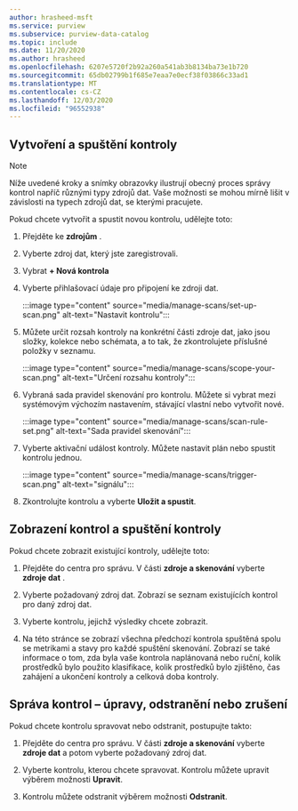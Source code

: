 ```yaml
---
author: hrasheed-msft
ms.service: purview
ms.subservice: purview-data-catalog
ms.topic: include
ms.date: 11/20/2020
ms.author: hrasheed
ms.openlocfilehash: 6207e5720f2b92a260a541ab3b8134ba73e1b720
ms.sourcegitcommit: 65db02799b1f685e7eaa7e0ecf38f03866c33ad1
ms.translationtype: MT
ms.contentlocale: cs-CZ
ms.lasthandoff: 12/03/2020
ms.locfileid: "96552938"
---
```

## <a name="creating-and-running-a-scan"></a>Vytvoření a spuštění kontroly

> [!Note] 
> Níže uvedené kroky a snímky obrazovky ilustrují obecný proces správy kontrol napříč různými typy zdrojů dat. Vaše možnosti se mohou mírně lišit v závislosti na typech zdrojů dat, se kterými pracujete.

Pokud chcete vytvořit a spustit novou kontrolu, udělejte toto:

1. Přejděte ke **zdrojům** .

1. Vyberte zdroj dat, který jste zaregistrovali.

1. Vybrat **+ Nová kontrola**

1. Vyberte přihlašovací údaje pro připojení ke zdroji dat. 

   :::image type="content" source="media/manage-scans/set-up-scan.png" alt-text="Nastavit kontrolu":::

1. Můžete určit rozsah kontroly na konkrétní části zdroje dat, jako jsou složky, kolekce nebo schémata, a to tak, že zkontrolujete příslušné položky v seznamu.

   :::image type="content" source="media/manage-scans/scope-your-scan.png" alt-text="Určení rozsahu kontroly":::

1. Vybraná sada pravidel skenování pro kontrolu. Můžete si vybrat mezi systémovým výchozím nastavením, stávající vlastní nebo vytvořit nové.

   :::image type="content" source="media/manage-scans/scan-rule-set.png" alt-text="Sada pravidel skenování":::

1. Vyberte aktivační událost kontroly. Můžete nastavit plán nebo spustit kontrolu jednou.

   :::image type="content" source="media/manage-scans/trigger-scan.png" alt-text="signálu":::

1. Zkontrolujte kontrolu a vyberte **Uložit a spustit**.

## <a name="viewing-your-scans-and-scan-runs"></a>Zobrazení kontrol a spuštění kontroly

Pokud chcete zobrazit existující kontroly, udělejte toto:

1. Přejděte do centra pro správu. V části **zdroje a skenování** vyberte **zdroje dat** . 

2. Vyberte požadovaný zdroj dat. Zobrazí se seznam existujících kontrol pro daný zdroj dat.

3. Vyberte kontrolu, jejichž výsledky chcete zobrazit.

4. Na této stránce se zobrazí všechna předchozí kontrola spuštěná spolu se metrikami a stavy pro každé spuštění skenování. Zobrazí se také informace o tom, zda byla vaše kontrola naplánovaná nebo ruční, kolik prostředků bylo použito klasifikace, kolik prostředků bylo zjištěno, čas zahájení a ukončení kontroly a celková doba kontroly.

## <a name="manage-your-scans---edit-delete-or-cancel"></a>Správa kontrol – úpravy, odstranění nebo zrušení

Pokud chcete kontrolu spravovat nebo odstranit, postupujte takto:

1. Přejděte do centra pro správu. V části **zdroje a skenování** vyberte **zdroje dat** a potom vyberte požadovaný zdroj dat.

2. Vyberte kontrolu, kterou chcete spravovat. Kontrolu můžete upravit výběrem možnosti **Upravit**.

3. Kontrolu můžete odstranit výběrem možnosti **Odstranit**. 
